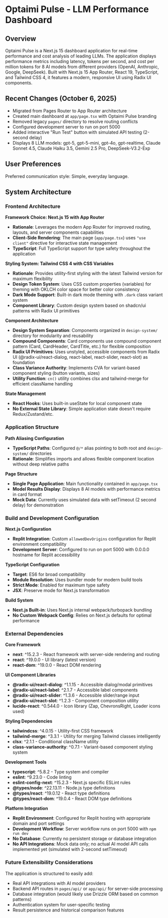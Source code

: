 # Optaimi Pulse - LLM Performance Dashboard

## Overview

Optaimi Pulse is a Next.js 15 dashboard application for real-time performance and cost analysis of leading LLMs. The application displays performance metrics including latency, tokens per second, and cost per million tokens for 8 AI models from different providers (OpenAI, Anthropic, Google, DeepSeek). Built with Next.js 15 App Router, React 19, TypeScript, and Tailwind CSS 4, it features a modern, responsive UI using Radix UI components.

## Recent Changes (October 6, 2025)
- Migrated from Pages Router to App Router architecture
- Created main dashboard at `app/page.tsx` with Optaimi Pulse branding
- Removed legacy `pages/` directory to resolve routing conflicts
- Configured development server to run on port 5000
- Added interactive "Run Test" button with simulated API testing (2-second delay)
- Displays 8 LLM models: gpt-5, gpt-5-mini, gpt-4o, gpt-realtime, Claude Sonnet 4.5, Claude Haiku 3.5, Gemini 2.5 Pro, DeepSeek-V3.2-Exp

## User Preferences

Preferred communication style: Simple, everyday language.

## System Architecture

### Frontend Architecture

**Framework Choice: Next.js 15 with App Router**
- **Rationale**: Leverages the modern App Router for improved routing, layouts, and server components capabilities
- **Client-Side Rendering**: The main page (`app/page.tsx`) uses `"use client"` directive for interactive state management
- **TypeScript**: Full TypeScript support for type safety throughout the application

**Styling System: Tailwind CSS 4 with CSS Variables**
- **Rationale**: Provides utility-first styling with the latest Tailwind version for maximum flexibility
- **Design Token System**: Uses CSS custom properties (variables) for theming with OKLCH color space for better color consistency
- **Dark Mode Support**: Built-in dark mode theming with `.dark` class variant system
- **Component Library**: Custom design system based on shadcn/ui patterns with Radix UI primitives

**Component Architecture**
- **Design System Separation**: Components organized in `design-system/` directory for modularity and reusability
- **Compound Components**: Card components use compound component pattern (Card, CardHeader, CardTitle, etc.) for flexible composition
- **Radix UI Primitives**: Uses unstyled, accessible components from Radix UI (@radix-ui/react-dialog, react-label, react-slider, react-slot) as foundation
- **Class Variance Authority**: Implements CVA for variant-based component styling (button variants, sizes)
- **Utility Function**: `cn()` utility combines clsx and tailwind-merge for efficient className handling

**State Management**
- **React Hooks**: Uses built-in useState for local component state
- **No External State Library**: Simple application state doesn't require Redux/Zustand/etc.

### Application Structure

**Path Aliasing Configuration**
- **TypeScript Paths**: Configured `@/*` alias pointing to both root and `design-system/` directories
- **Rationale**: Simplifies imports and allows flexible component location without deep relative paths

**Page Structure**
- **Single Page Application**: Main functionality contained in `app/page.tsx`
- **Model Results Display**: Displays 8 AI models with performance metrics in card format
- **Mock Data**: Currently uses simulated data with setTimeout (2 second delay) for demonstration

### Build and Development Configuration

**Next.js Configuration**
- **Replit Integration**: Custom `allowedDevOrigins` configuration for Replit environment compatibility
- **Development Server**: Configured to run on port 5000 with 0.0.0.0 hostname for Replit accessibility

**TypeScript Configuration**
- **Target**: ES6 for broad compatibility
- **Module Resolution**: Uses bundler mode for modern build tools
- **Strict Mode**: Enabled for maximum type safety
- **JSX**: Preserve mode for Next.js transformation

**Build System**
- **Next.js Built-in**: Uses Next.js internal webpack/turbopack bundling
- **No Custom Webpack Config**: Relies on Next.js defaults for optimal performance

### External Dependencies

**Core Framework**
- **next**: ^15.2.3 - React framework with server-side rendering and routing
- **react**: ^19.0.0 - UI library (latest version)
- **react-dom**: ^19.0.0 - React DOM rendering

**UI Component Libraries**
- **@radix-ui/react-dialog**: ^1.1.15 - Accessible dialog/modal primitives
- **@radix-ui/react-label**: ^2.1.7 - Accessible label components
- **@radix-ui/react-slider**: ^1.3.6 - Accessible slider/range input
- **@radix-ui/react-slot**: ^1.2.3 - Component composition utility
- **lucide-react**: ^0.544.0 - Icon library (Zap, ChevronsRight, Loader icons used)

**Styling Dependencies**
- **tailwindcss**: ^4.0.15 - Utility-first CSS framework
- **tailwind-merge**: ^3.3.1 - Utility for merging Tailwind classes intelligently
- **clsx**: ^2.1.1 - Conditional className utility
- **class-variance-authority**: ^0.7.1 - Variant-based component styling system

**Development Tools**
- **typescript**: ^5.8.2 - Type system and compiler
- **eslint**: ^9.23.0 - Code linting
- **eslint-config-next**: ^15.2.3 - Next.js specific ESLint rules
- **@types/node**: ^22.13.11 - Node.js type definitions
- **@types/react**: ^19.0.12 - React type definitions
- **@types/react-dom**: ^19.0.4 - React DOM type definitions

**Platform Integration**
- **Replit Environment**: Configured for Replit hosting with appropriate domain and port settings
- **Development Workflow**: Server workflow runs on port 5000 with `npm run dev`
- **No Database**: Currently no persistent storage or database integration
- **No API Integrations**: Mock data only; no actual AI model API calls implemented yet (simulated with 2-second setTimeout)

### Future Extensibility Considerations

The application is structured to easily add:
- Real API integrations with AI model providers
- Backend API routes in `pages/api/` or `app/api/` for server-side processing
- Database integration (would likely use Drizzle ORM based on common patterns)
- Authentication system for user-specific testing
- Result persistence and historical comparison features